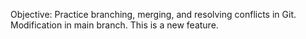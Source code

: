 Objective: Practice branching, merging, and resolving conflicts in Git.
Modification in main branch.
This is a new feature.
